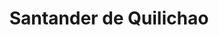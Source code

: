 ---
title: Santander de Quilichao
menu:
  region:
    parent: pacifico-medio-alto-patia-y-norte-del-cauca
departamento: Cauca
description: >-
  Es un municipio Colombiano ubicado en el sector norte del departamento del
  Cauca, a 97 km al norte de Popayán y a 45 km al sur de Cali
grafica_ubicacion_geografica: /charts/municipios/santander-de-quilichao/ubicacion_geografica.html
grafica_comunidades_focalizadas: /charts/municipios/santander-de-quilichao/comunidades_focalizadas.html
grafica_poblacion_genero: /charts/municipios/santander-de-quilichao/poblacion_genero.html
grafica_area_geografica_genero: /charts/municipios/santander-de-quilichao/area_geografica_genero.html
grafica_pertenencia_etnica: /charts/municipios/santander-de-quilichao/pertenencia_etnica.html
grafica_conflicto_identidad: /charts/municipios/santander-de-quilichao/conflicto_identidad.html
grafica_violencia_sexual: /charts/municipios/santander-de-quilichao/violencia_sexual.html
grafica_violencia_fisica: /charts/municipios/santander-de-quilichao/violencia_fisica.html
grafica_violencia_psicologica: /charts/municipios/santander-de-quilichao/violencia_psicologica.html
grafica_negligencia_abandono: /charts/municipios/santander-de-quilichao/negligencia_abandono.html
ficha: /fichas/santander-de-quilichao/ficha.pdf
centros_poblados_corregimientos:
  - El Palmar
  - El Turco
  - La Arrobleda
  - Mondomo
  - Paramillo 1 y 2
  - San Rafael
  - Tres Quebradas
  - San Antonio
  - San Pedro
  - Dominguillo
  - El Crucero
  - Quinamayo
  - Llano De Alegría
  - Cabecera Dominguillo
  - Cambalache
  - El Broche
  - El Llanito
  - El Tajo
  - La Agustina
  - La Capilla
  - La Chapa
  - La Palomera
  - La Quebrada
  - Lomitas Abajo
  - Lomitas Arriba
  - Lourdes
  - Mandiva
  - San José
  - Vilachí
  - Bellavista
distribucion_poblacional_hombres: 46855
distribucion_poblacional_mujeres: 49177
poblacion_discapacidad: 6923
comunidades_etnicas_zona:
  - Nasa
asentamientos_indigenas: null
resguardos_indigenas: 5
consejos_comunitarios: 6
total_poblacion_victima: 15935
num_sujetos_reparacion_colectiva: 6
num_planes_retorno_reubicacion_colectiva: 2
territorio_entidades_snariv_sivjrnr:
  - Alcaldía municipal (SNARIV)
  - Secretarías municipales (SNARIV)
  - Ministerio Público (SNARIV)
  - Fuerza Pública (SNARIV)
  - Representante población indígena (SNARIV)
  - Representante población afrodescendiente (SNARIV)
  - Servicio Nacional de Aprendizaje (SENA) (SNARIV)
  - Instituto Colombiano de Bienestar Familiar (ICBF) (SNARIV)
  - Defensoría del Pueblo (SNARIV)
priorizacion_convivencia_social_salud_mental: >-
  Embarazo en Adolescentes (10-19 años),Mortalidad materna y
  perinatal,Morbilidad por condiciones Materno- perinatales,Alta razón de
  Mortalidad materna
region: Pacífico Medio, Alto Patía y Norte del Cauca
priorizacion_sexualidad_derechos_sexuales_reproductivos: >-
  Deficiente enfoque poblacional en la planeación del desarrollo
  territorial,Mortalidad materno infantil alta en grupos étnicos,Porcentaje
  importante de hogares con barreras de acceso a los servicios para cuidado de
  la primera infancia,"Discapacidad del movimiento de brazos, manos, piernas y
  cuerpo"
priorizacion_gestion_diferencial_poblaciones_vulnerables: >-
  Deficiente capacidad instalada para garantizar atención integral a la
  población,Necesidad de fortalecimiento y continuidad de la implementación de
  la estrategia Atención Primaria Salud en la prestación de servicios de salud
  en el municipio
priorizacion_fortalecimiento_autoridad_sanitaria: >-
  Deficiente capacidad instalada para garantizar atención integral a la
  población,Necesidad de fortalecimiento y continuidad de la implementación de
  la estrategia Atención Primaria Salud en la prestación de servicios de salud
  en el municipio
eventos_salud_publica_predominantes:
  - Agresiones por animales potencialmente transmisores de rabia
  - Vigilancia en salud pública de la violencia de género e intrafamiliar
  - Infección respiratoria aguda grave inusitada
  - Morbilidad materna extrema
  - Dengue
  - Accidente ofídico
  - Intoxicaciones
  - Sífilis gestacional
  - Mortalidad perinatal y neonatal tardía
  - Intento de suicidio
rips_salud_mental_poblacion_general:
  - Trastorno de ansiedad
  - Trastorno mixto de ansiedad y depresión
  - Esquizofrenia
  - >-
    Otros trastornos especificados de la personalidad y del comportamiento en
    adultos
  - Trastorno afectivo bipolar
servicios_telemedicina_mpio_depto:
  - PSIQUIATRÍA - JULIO EDUARDO VILLAQUIRAN BURBANO
total_pobreza_multidimensional: 2380%
pobreza_multidimensional_urbano: 1570%
pobreza_multidimensional_centro_poblado_rural_disperso: 3170%
ppales_actividades_economicas:
  - Industria y manufactura
  - Agricultura
  - Ganadería
  - Servicios
observaciones_ppales_actividades_economicas: |-
  Agrícola (Café, Caña de azúcar y Panelera, Arroz, Yuca, Cacao y Frutales)
  Industria y manufactura conformada por la Zona Franca del Norte del Cauca
ppal_vocacion_mpio:
  - Agricultura
  - Ganadería
  - Agroforestal
observaciones_ppal_vocacion_mpio: null
trabajo_informal: 8580%
ppal_uso_suelo:
  - Agricultura
  - Ganadería
  - Minería
observaciones_ppal_uso_suelo: null
espacios_socio_comunitarios:
  - BIBLIOTECA PÚBLICA MUNICIPAL JORGE ELIECER GAITAN
  - ' BIBLIOTECA PÚBLICA CAMILO TORRES'
medios_comunicacion:
  - RADIO CELESTIAL
  - ' UMA KIWE-STEREO'
  - ' EMISORA MONDOMO STEREO'
iniciativas_org_sociedad_civil: '41'
programas_usaid:
  - Programa de Derechos Humanos
  - ' Iniciativa de Finanzas Rurales'
  - ' Juntos por la Transparencia'
  - ' Programa de Alianzas Comerciales'
  - ' Nuestra Tierra Próspera'
  - ' Emprendimientos Productivos para la Paz'
  - ' Somos Comunidad'
  - ' Justicia para una Paz Sostenible'
  - ' Ser Más Maestro'
  - ' Páramos y Bosques: Puracé y Totoró'
  - ' Jóvenes Resilientes'
  - ' Superando las Violencias contra las Mujeres'
  - ' Inclusión para la Paz'
comunidad_focalizada: El Turco
comunidad_focalizada_url: el-turco

---